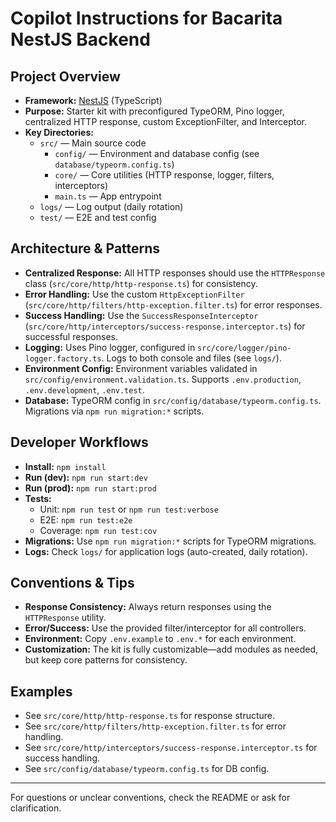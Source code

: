 # Copilot Instructions for Bacarita NestJS Backend

## Project Overview
- **Framework:** [NestJS](https://nestjs.com/) (TypeScript)
- **Purpose:** Starter kit with preconfigured TypeORM, Pino logger, centralized HTTP response, custom ExceptionFilter, and Interceptor.
- **Key Directories:**
  - `src/` — Main source code
    - `config/` — Environment and database config (see `database/typeorm.config.ts`)
    - `core/` — Core utilities (HTTP response, logger, filters, interceptors)
    - `main.ts` — App entrypoint
  - `logs/` — Log output (daily rotation)
  - `test/` — E2E and test config

## Architecture & Patterns
- **Centralized Response:** All HTTP responses should use the `HTTPResponse` class (`src/core/http/http-response.ts`) for consistency.
- **Error Handling:** Use the custom `HttpExceptionFilter` (`src/core/http/filters/http-exception.filter.ts`) for error responses.
- **Success Handling:** Use the `SuccessResponseInterceptor` (`src/core/http/interceptors/success-response.interceptor.ts`) for successful responses.
- **Logging:** Uses Pino logger, configured in `src/core/logger/pino-logger.factory.ts`. Logs to both console and files (see `logs/`).
- **Environment Config:** Environment variables validated in `src/config/environment.validation.ts`. Supports `.env.production`, `.env.development`, `.env.test`.
- **Database:** TypeORM config in `src/config/database/typeorm.config.ts`. Migrations via `npm run migration:*` scripts.

## Developer Workflows
- **Install:** `npm install`
- **Run (dev):** `npm run start:dev`
- **Run (prod):** `npm run start:prod`
- **Tests:**
  - Unit: `npm run test` or `npm run test:verbose`
  - E2E: `npm run test:e2e`
  - Coverage: `npm run test:cov`
- **Migrations:** Use `npm run migration:*` scripts for TypeORM migrations.
- **Logs:** Check `logs/` for application logs (auto-created, daily rotation).

## Conventions & Tips
- **Response Consistency:** Always return responses using the `HTTPResponse` utility.
- **Error/Success:** Use the provided filter/interceptor for all controllers.
- **Environment:** Copy `.env.example` to `.env.*` for each environment.
- **Customization:** The kit is fully customizable—add modules as needed, but keep core patterns for consistency.

## Examples
- See `src/core/http/http-response.ts` for response structure.
- See `src/core/http/filters/http-exception.filter.ts` for error handling.
- See `src/core/http/interceptors/success-response.interceptor.ts` for success handling.
- See `src/config/database/typeorm.config.ts` for DB config.

---

For questions or unclear conventions, check the README or ask for clarification.
